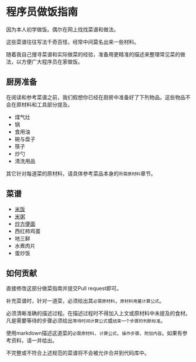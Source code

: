 # 程序员做饭指南

因为本人初学做饭。偶尔在网上找找菜谱和做法。

这些菜谱往往写法千奇百怪，经常中间莫名出来一些材料。

随着我自己搜寻菜谱和实际做菜的经验，准备用更精准的描述来整理常见菜的做法，以方便广大程序员在家做饭。

## 厨房准备

在阅读和参考菜谱之前，我们假想你已经在厨房中准备好了下列物品。这些物品不会在原材料和工具部分提及。

* 煤气灶
* 锅
* 食用油
* 碗与盘子
* 筷子
* 炒勺
* 清洗用品

其它针对每道菜的原材料，请具体参考菜品本身的`所需原材料`章节。

## 菜谱

* [米饭](./米饭.md)
* [米粥](./米粥.md)
* [炒方便面](./炒方便面.md)
* 西红柿鸡蛋
* 地三鲜
* 水煮肉片
* 蛋炒饭

## 如何贡献

直接修改这部分做菜指南并提交Pull request即可。

补充菜谱时，针对一道菜，必须给出其`必需原材料`，`原材料用量计算公式`。

必须清晰准确的描述过程。在描述过程时不得加入上文或原材料中未提及的食材。凡是需要等待的步骤必须给出`等待时间计算公式`或`结束一个步骤的判断标准`。

使用markdown描述这道菜的`必需原材料`、`计算公式`、`操作步骤`、`附加内容`。如果有参考资料，请一并给出。

不完整或不符合上述规范的菜谱将不会被允许合并到代码库中。

